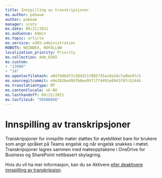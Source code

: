 ```yaml
---
title: Innspilling av transkripsjoner
ms.author: pebaum
author: pebaum
manager: scotv
ms.date: 09/21/2021
ms.audience: Admin
ms.topic: article
ms.service: o365-administration
ROBOTS: NOINDEX, NOFOLLOW
localization_priority: Priority
ms.collection: Adm_O365
ms.custom:
- "13988"
- "14"
ms.openlocfilehash: a0d74d6df2c50dd11f005735ac8a3dcfa8be9fc5
ms.sourcegitcommit: e9e282be4997b0ee95f1ff4491e0943f8fc52444
ms.translationtype: MT
ms.contentlocale: nb-NO
ms.lasthandoff: 09/22/2021
ms.locfileid: "59506956"
---
```

# <a name="recording-transcriptions"></a>Innspilling av transkripsjoner

Transkripsjoner for innspilte møter støttes for øyeblikket bare for brukere som angir språket på Teams engelsk og når engelsk snakkes i møtet. Transkripsjoner lagres sammen med møteopptakene i OneDrive for Business og SharePoint nettbasert skylagring.

Hvis du vil ha mer informasjon, kan du se Aktivere [eller deaktivere innspilling av transkripsjon](https://docs.microsoft.com/microsoftteams/cloud-recording#turn-on-or-turn-off-recording-transcription).